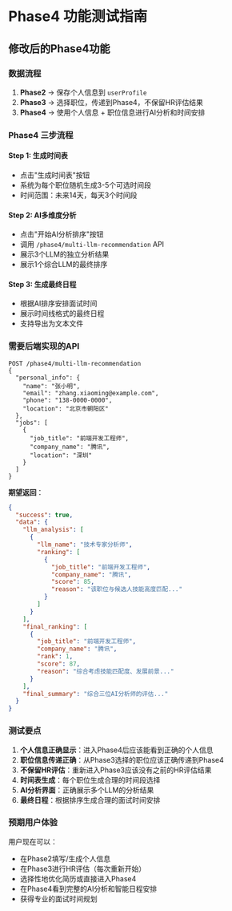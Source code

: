 # Phase4 功能测试指南

## 修改后的Phase4功能

### 数据流程
1. **Phase2** → 保存个人信息到 `userProfile`
2. **Phase3** → 选择职位，传递到Phase4，不保留HR评估结果
3. **Phase4** → 使用个人信息 + 职位信息进行AI分析和时间安排

### Phase4 三步流程

#### Step 1: 生成时间表
- 点击"生成时间表"按钮
- 系统为每个职位随机生成3-5个可选时间段
- 时间范围：未来14天，每天3个时间段

#### Step 2: AI多维度分析
- 点击"开始AI分析排序"按钮
- 调用 `/phase4/multi-llm-recommendation` API
- 展示3个LLM的独立分析结果
- 展示1个综合LLM的最终排序

#### Step 3: 生成最终日程
- 根据AI排序安排面试时间
- 展示时间线格式的最终日程
- 支持导出为文本文件

### 需要后端实现的API

```
POST /phase4/multi-llm-recommendation
{
  "personal_info": {
    "name": "张小明",
    "email": "zhang.xiaoming@example.com", 
    "phone": "138-0000-0000",
    "location": "北京市朝阳区"
  },
  "jobs": [
    {
      "job_title": "前端开发工程师",
      "company_name": "腾讯",
      "location": "深圳"
    }
  ]
}
```

**期望返回**：
```json
{
  "success": true,
  "data": {
    "llm_analysis": [
      {
        "llm_name": "技术专家分析师",
        "ranking": [
          {
            "job_title": "前端开发工程师",
            "company_name": "腾讯", 
            "score": 85,
            "reason": "该职位与候选人技能高度匹配..."
          }
        ]
      }
    ],
    "final_ranking": [
      {
        "job_title": "前端开发工程师",
        "company_name": "腾讯",
        "rank": 1,
        "score": 87,
        "reason": "综合考虑技能匹配度、发展前景..."
      }
    ],
    "final_summary": "综合三位AI分析师的评估..."
  }
}
```

### 测试要点

1. **个人信息正确显示**：进入Phase4后应该能看到正确的个人信息
2. **职位信息传递正确**：从Phase3选择的职位应该正确传递到Phase4
3. **不保留HR评估**：重新进入Phase3应该没有之前的HR评估结果
4. **时间表生成**：每个职位生成合理的时间段选择
5. **AI分析界面**：正确展示多个LLM的分析结果
6. **最终日程**：根据排序生成合理的面试时间安排

### 预期用户体验

用户现在可以：
- 在Phase2填写/生成个人信息
- 在Phase3进行HR评估（每次重新开始）
- 选择性地优化简历或直接进入Phase4
- 在Phase4看到完整的AI分析和智能日程安排
- 获得专业的面试时间规划
